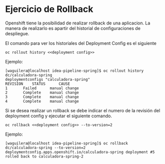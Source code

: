 
# Ejercicio de Rollback

Openshift tiene la posibilidad de realizar rollback de una aplicacion.  La manera de realizarlo es apartir 
del historial de configuraciones de despliegue.

El comando para ver los historiales del Deployment Config es el siguiente

``
oc rollout history <<deployment config>>
``

Ejemplo:

```
[waguilera@localhost idea-pipeline-spring]$ oc rollout history dc/calculadora-spring
deploymentconfigs "calculadora-spring"
REVISION	STATUS		CAUSE
1		Failed		manual change
2		Complete	manual change
3		Complete	manual change
4		Complete	manual change
```

Si se desea realizar un rollback se debe indicar el numero de la revisión del deployment config y ejecutar el siguiente comando.

``
oc rollback <<deployment config>> --to-version=2
``

Ejemplo:

```
[waguilera@localhost idea-pipeline-spring]$ oc rollback dc/calculadora-spring --to-version=2
deploymentconfig.apps.openshift.io/calculadora-spring deployment #5 rolled back to calculadora-spring-2
```
